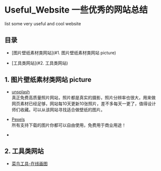 # Useful_Website 一些优秀的网站总结
list some very useful and cool website

## 目录

+ [图片壁纸素材类网站](#1. 图片壁纸素材类网站 picture)

+ [工具类网站](#2. 工具类网站)

## 1. 图片壁纸素材类网站 picture

- [unsplash](https://unsplash.com/) <br>
真正免费高质量照片网站，照片都是真实的摄影，照片分辨率也很大，用来做网页素材已经足够，网站每10天更新10张照片，差不多每天一更了，值得设计师们收藏。可以从该网站寻找适合做壁纸的图片。

- [Pexels](https://www.pexels.com/) <br>
所有支持下载的图片你都可以自由使用，免费用于商业用途！

- []()


## 2. 工具类网站

- [菜鸟工具-在线画图](https://c.runoob.com/more/shapefly-diagram/)

